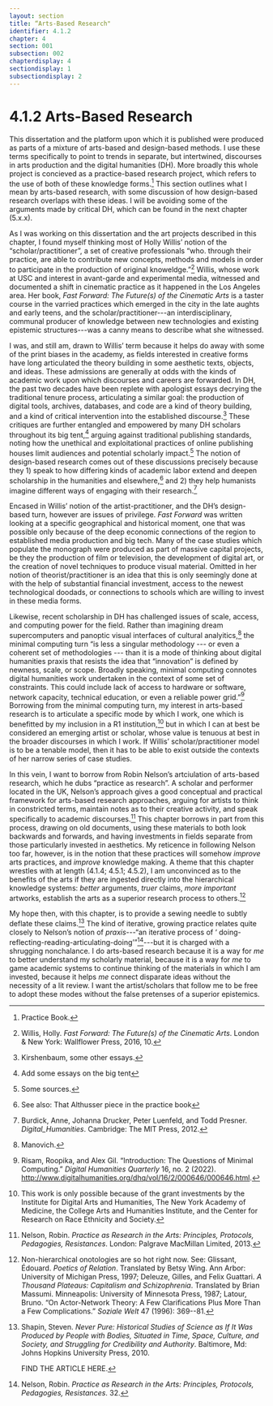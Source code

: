 ```yaml
---
layout: section
title: “Arts-Based Research"
identifier: 4.1.2
chapter: 4
section: 001
subsection: 002
chapterdisplay: 4
sectiondisplay: 1
subsectiondisplay: 2
---
```


# 4.1.2 Arts-Based Research #

This dissertation and the platform upon which it is published were produced as parts of a mixture of arts-based and design-based methods. I use these terms specifically to point to trends in separate, but intertwined, discourses in arts production and the digital humanities (DH). More broadly this whole project is concieved as a practice-based research project, which refers to the use of both of these knowledge forms.[^fn1] This section outlines what I mean by arts-based research, with some discussion of how design-based research overlaps with these ideas. I will be avoiding some of the arguments made by critical DH, which can be found in the next chapter (5.x.x).

As I was working on this dissertation and the art projects described in this chapter, I found myself thinking most of Holly Willis’ notion of the “scholar/practitioner”, a set of creative professionals “who. through their practice, are able to contribute new concepts, methods and models in order to participate in the production of original knoweldge.”[^fn2] Willis, whose work at USC and interest in avant-garde and experimental media, witnessed and documented a shift in cinematic practice as it happened in the Los Angeles area. Her book, *Fast Forward: The Future(s) of the Cinematic Arts* is a taster course in the varried practices which emerged in the city in the late aughts and early teens, and the scholar/practitioner---an interdisciplinary, communal producer of knowledge between new technologies and existing epistemic structures---was a canny means to describe what she witnessed.

I was, and still am, drawn to Willis’ term because it helps do away with some of the print biases in the academy, as fields interested in creative forms have long articulated the theory building in some aesthetic texts, objects, and ideas. These admissions are generally at odds with the kinds of academic work upon which discourses and careers are forwarded. In DH, the past two decades have been replete with apologist essays decrying the traditional tenure process, articulating a similar goal: the production of digital tools, archives, databases, and code are a kind of theory building, and a kind of critical intervention into the established discourse.[^fn3] These critiques are further entangled and empowered by many DH scholars throughout its big tent,[^fn4] arguing against traditional publishing standards, noting how the unethical and exploitational practices of online publishing houses limit audiences and potential scholarly impact.[^fn5] The notion of design-based research comes out of these discussions precisely because they 1) speak to how differing kinds of academic labor extend and deepen scholarship in the humanities and elsewhere,[^fn6] and 2) they help humanists imagine different ways of engaging with their research.[^fn7]

Encased in Willis’ notion of the artist-practitioner, and the DH’s design-based turn, however are issues of privilege. *Fast Forward* was written looking at a specific geographical and historical moment, one that was possible only because of the deep economic connections of the region to established media production and big tech. Many of the case studies which populate the monograph were produced as part of massive capital projects, be they the production of film or television, the development of digital art, or the creation of novel techniques to produce visual material. Omitted in her notion of theorist/practitioner is an idea that this is only seemingly done at with the help of substantial financial investment, access to the newest technological doodads, or connections to schools which are willing to invest in these media forms.

Likewise, recent scholarship in DH has challenged issues of scale, access, and computing power for the field. Rather than imagining dream supercomputers and panoptic visual interfaces of cultural analyitics,[^fn8] the minimal computing turn “is less a singular methodology --- or even a coherent set of methodologies --- than it is a mode of thinking about digital humanities praxis that resists the idea that “innovation” is defined by newness, scale, or scope. Broadly speaking, minimal computing connotes digital humanities work undertaken in the context of some set of constraints. This could include lack of access to hardware or software, network capacity, technical education, or even a reliable power grid.”[^fn9] Borrowing from the minimal computing turn, my interest in arts-based research is to articulate a specific mode by which I work, one which is benefitted by my inclusion in a R1 institution,[^fn10] but in which I can at best be considered an emerging artist or scholar, whose value is tenuous at best in the broader discourses in which I work. If Willis’ scholar/practitioner model is to be a tenable model, then it has to be able to exist outside the contexts of her narrow series of case studies.

In this vein, I want to borrow from Robin Nelson’s artciulation of arts-based research, which he dubs “practice as research”. A scholar and performer located in the UK, Nelson’s approach gives a good conceptual and practical framework for arts-based research approaches, arguing for artists to think in constricted terms, maintain notes as to their creative activity, and speak specifically to academic discourses.[^fn11] This chapter borrows in part from this process, drawing on old documents, using these materials to both look backwards and forwards, and having investments in fields separate from those particularly invested in aesthetics. My reticence in following Nelson too far, however, is in the notion that these practices will somehow *improve* arts practices, and *improve* knowledge making. A theme that this chapter wrestles with at length (4.1.4; 4.5.1; 4.5.2), I am unconvinced as to the benefits of the arts if they are ingested directly into the hierarchical knowledge systems: *better* arguments, *truer* claims, *more important* artworks, establish the arts as a superior research process to others.[^fn12]

My hope then, with this chapter, is to provide a sewing needle to subtly deflate these claims.[^fn13] The kind of iterative, growing practice relates quite closely to Nelson’s notion of *praxis*---“an iterative process of ‘ doing-reflecting-reading-articulating-doing’”[^fn14]---but it is charged with a shrugging nonchalance. I do arts-based research because it is a way for *me* to better understand my scholarly material, because it is a way for *me* to game academic systems to continue thinking of the materials in which I am invested, because it helps *me* connect disparate ideas without the necessity of a lit review. I want the artist/scholars that follow me to be free to adopt these modes without the false pretenses of a superior epistemics.


[^fn1]: Practice Book.

[^fn2]: Willis, Holly. *Fast Forward: The Future(s) of the Cinematic Arts*. London & New York: Wallflower Press, 2016, 10.

[^fn3]: Kirshenbaum, some other essays.

[^fn4]: Add some essays on the big tent

[^fn5]: Some sources.

[^fn6]: See also: That Althusser piece in the practice book

[^fn7]: Burdick, Anne, Johanna Drucker, Peter Luenfeld, and Todd Presner. *Digital\_Humanities*. Cambridge: The MIT Press, 2012.

[^fn8]: Manovich.

[^fn9]: Risam, Roopika, and Alex Gil. “Introduction: The Questions of Minimal Computing.” *Digital Humanities Quarterly* 16, no. 2 (2022). <http://www.digitalhumanities.org/dhq/vol/16/2/000646/000646.html>.

[^fn10]: This work is only possible because of the grant investments by the Institute for Digital Arts and Humanities, The New York Academy of Medicine, the College Arts and Humanities Institute, and the Center for Research on Race Ethnicity and Society.

[^fn11]: Nelson, Robin. *Practice as Research in the Arts: Principles, Protocols, Pedagogies, Resistances*. London: Palgrave MacMillan Limited, 2013.

[^fn12]: Non-hierarchical onotologies are so hot right now. See: Glissant, Édouard. *Poetics of Relation*. Translated by Betsy Wing. Ann Arbor: University of Michigan Press, 1997; Deleuze, Gilles, and Felix Guattari. *A Thousand Plateaus: Capitalism and Schizophrenia*. Translated by Brian Massumi. Minneapolis: University of Minnesota Press, 1987; Latour, Bruno. “On Actor-Network Theory: A Few Clarifications Plus More Than a Few Complications.” *Soziale Welt* 47 (1996): 369--81.

[^fn13]: Shapin, Steven. *Never Pure: Historical Studies of Science as If It Was Produced by People with Bodies, Situated in Time, Space, Culture, and Society, and Struggling for Credibility and Authority*. Baltimore, Md: Johns Hopkins University Press, 2010.
	
	FIND THE ARTICLE HERE.

[^fn14]: Nelson, Robin. *Practice as Research in the Arts: Principles, Protocols, Pedagogies, Resistances*. 32.